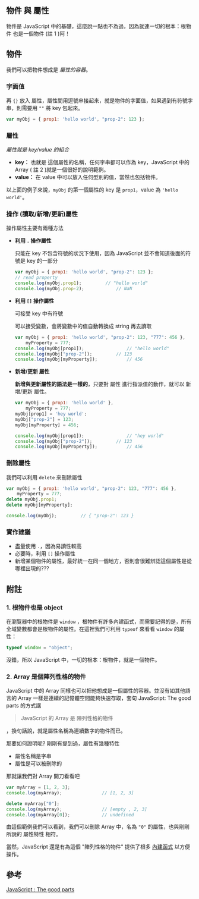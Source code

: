 ## 物件 與 屬性

物件是 JavaScript 中的基礎，這麼說一點也不為過，因為就連一切的根本：根物件 也是一個物件  (註 1 )阿！



## 物件

我們可以把物件想成是 *屬性的容器*。

### 字面值

再 `{}` 放入 屬性，屬性間用逗號串接起來，就是物件的字面值，如果遇到有符號字串，則需要用 `""` 將 key 包起來。

```javascript
var myObj = { prop1: 'hello world', "prop-2": 123 };
```

### 屬性

*屬性就是 key/value 的組合*

* **key：** 也就是 這個屬性的名稱，任何字串都可以作為 key，JavaScript 中的 Array ( 註 2 )就是一個很好的說明範例。
* **value：** 在 value 中可以放入任何型別的值，當然也包括物件。

以上面的例子來說，`myObj` 的第一個屬性的 key 是 `prop1`，value 為 `'hello world'`。

### 操作 (讀取/新增/更新)屬性

操作屬性主要有兩種方法

* **利用 `.` 操作屬性**

  只能在 key 不包含符號的狀況下使用，因為 JavaScript 並不會知道後面的符號是 key 的一部分

  ```javascript
  var myObj = { prop1: 'hello world', "prop-2": 123 };
  // read property
  console.log(myObj.prop1);			// "hello world"
  console.log(myObj.prop-2);			// NaN
  ```

* **利用 `[]` 操作屬性**

  可接受 key 中有符號

  可以接受變數，會將變數中的值自動轉換成 string 再去讀取

  ```javascript
  var myObj = { prop1: 'hello world', "prop-2": 123, "777": 456 },
      myProperty = 777;
  console.log(myObj[prop1]);				// "hello world"
  console.log(myObj["prop-2"]);			// 123
  console.log(myObj[myProperty]);			// 456

  ```

* **新增/更新 屬性**

  **新增與更新屬性的語法是一樣的**，只要對 屬性 進行指派值的動作，就可以 新增/更新 屬性。

  ```javascript
  var myObj = { prop1: 'hello world' },
      myProperty = 777;
  myObj[prop1] = 'hey world';
  myObj["prop-2"] = 123;
  myObj[myProperty] = 456;

  console.log(myObj[prop1]);				// "hey world"
  console.log(myObj["prop-2"]);			// 123
  console.log(myObj[myProperty]);			// 456
  ```


### 刪除屬性

我們可以利用 `delete` 來刪除屬性

```javascript
var myObj = { prop1: 'hello world', "prop-2": 123, "777": 456 },
    myProperty = 777;
delete myObj.prop1;
delete myObj[myProperty];

console.log(myObj);			// { "prop-2": 123 }
```

### 實作建議

* 盡量使用 `.`，因為易讀性較高
* 必要時，利用 `[]` 操作屬性
* 新增某個物件的屬性，最好統一在同一個地方，否則會很難辨認這個屬性是從哪裡出現的???





## 附註

### 1. 根物件也是 object

在瀏覽器中的根物件是 `window` ，根物件有許多內建函式，而需要記得的是，所有全域變數都會是根物件的屬性。在這裡我們可利用 `typeof` 來看看 `window` 的屬性：

```javascript
typeof window = "object";
```

沒錯，所以 JavaScript 中，一切的根本：根物件，就是一個物件。

### 2. Array 是個陣列性格的物件

JavaScript 中的 Array 同樣也可以把他想成是一個屬性的容器。並沒有如其他語言的 Array 一樣是連續的記憶體空間能夠快速存取，套句 JavaScript: The good parts 的方式講

> JavaScript 的 Array 是 陣列性格的物件

，換句話說，就是屬性名稱為連續數字的物件而已。

那要如何證明呢? 剛剛有提到過，屬性有幾種特性

* 屬性名稱是字串
* 屬性是可以被刪除的

那就讓我們對 Array 開刀看看吧

```javascript
var myArray = [1, 2, 3];
console.log(myArray);				// [1, 2, 3]

delete myArray["0"];
console.log(myArray);				// [empty , 2, 3]
console.log(myArray[0]);			// undefined
```

由這個範例我們可以看到，我們可以刪除 Array 中，名為 `"0"` 的屬性，也與剛剛所說的 屬性特性 相符。

當然，JavaScript 還是有為這個 "陣列性格的物件" 提供了根多 [內建函式](https://www.w3schools.com/jsref/jsref_obj_array.asp) 以方便操作。



## 參考

[JavaScript : The good parts](http://shop.oreilly.com/product/9780596517748.do)